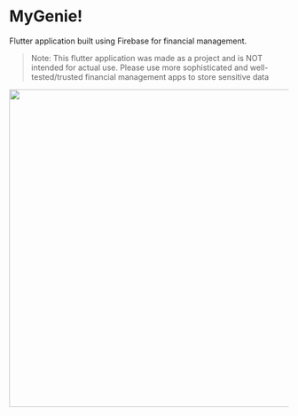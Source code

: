 # MyGenie! 

Flutter application built using Firebase for financial management.

> Note: This flutter application was made as a project and is NOT intended for actual use. Please use more sophisticated and well-tested/trusted financial management apps to store sensitive data


<p align="center">
  <img src="https://user-images.githubusercontent.com/85313132/219400110-016a958c-bd2e-4b94-95ea-8fb249731ffc.png" width="784" height="573">
</p>
